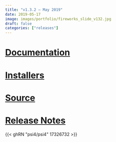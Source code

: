 ```yaml
---
title: "v1.3.2 — May 2019"
date: 2019-05-17
image: images/portfolio/fireworks_slide_v132.jpg
draft: false
categories: ["releases"]
---
```


# [Documentation](psi4manual/1.3.2/index.html)
# [Installers](/installs/v132)
# [Source](https://github.com/psi4/psi4/tree/1.3.x)
# [Release Notes](https://github.com/psi4/psi4/releases/tag/v1.3.2)

{{< ghRN "psi4/psi4" 17326732 >}}
